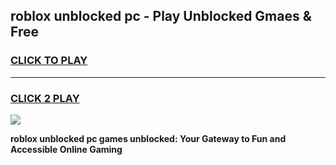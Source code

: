 
## roblox unblocked pc - Play Unblocked Gmaes & Free
<h3>
<a href="https://news.freeplayer.one?title=roblox_unblocked_pc&ref=23F">CLICK TO PLAY</a></h3>
<hr>

<h3>
<a href="https://news.freeplayer.one?title=roblox_unblocked_pc&ref=23F">CLICK 2 PLAY</a>
  
</h3>

<a href="https://news.freeplayer.one?title=roblox_unblocked_pc&ref=23F/"><img src="https://clearcache.store/games.png"></a>


**roblox unblocked pc games unblocked: Your Gateway to Fun and Accessible Online Gaming**
